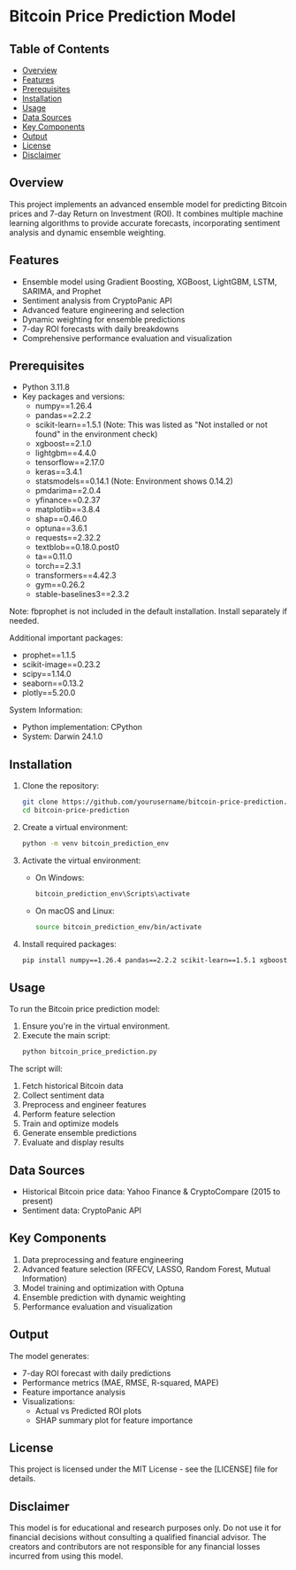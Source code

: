 # Bitcoin Price Prediction Model

## Table of Contents
- [Overview](#overview)
- [Features](#features)
- [Prerequisites](#prerequisites)
- [Installation](#installation)
- [Usage](#usage)
- [Data Sources](#data-sources)
- [Key Components](#key-components)
- [Output](#output)
- [License](#license)
- [Disclaimer](#disclaimer)

## Overview
This project implements an advanced ensemble model for predicting Bitcoin prices and 7-day Return on Investment (ROI). It combines multiple machine learning algorithms to provide accurate forecasts, incorporating sentiment analysis and dynamic ensemble weighting.

## Features
- Ensemble model using Gradient Boosting, XGBoost, LightGBM, LSTM, SARIMA, and Prophet
- Sentiment analysis from CryptoPanic API
- Advanced feature engineering and selection
- Dynamic weighting for ensemble predictions
- 7-day ROI forecasts with daily breakdowns
- Comprehensive performance evaluation and visualization

## Prerequisites
- Python 3.11.8
- Key packages and versions:
  - numpy==1.26.4
  - pandas==2.2.2
  - scikit-learn==1.5.1 (Note: This was listed as "Not installed or not found" in the environment check)
  - xgboost==2.1.0
  - lightgbm==4.4.0
  - tensorflow==2.17.0
  - keras==3.4.1
  - statsmodels==0.14.1 (Note: Environment shows 0.14.2)
  - pmdarima==2.0.4
  - yfinance==0.2.37
  - matplotlib==3.8.4
  - shap==0.46.0
  - optuna==3.6.1
  - requests==2.32.2
  - textblob==0.18.0.post0
  - ta==0.11.0
  - torch==2.3.1
  - transformers==4.42.3
  - gym==0.26.2
  - stable-baselines3==2.3.2

Note: fbprophet is not included in the default installation. Install separately if needed.

Additional important packages:
  - prophet==1.1.5
  - scikit-image==0.23.2
  - scipy==1.14.0
  - seaborn==0.13.2
  - plotly==5.20.0

System Information:
- Python implementation: CPython
- System: Darwin 24.1.0

## Installation

1. Clone the repository:
   ```bash
   git clone https://github.com/yourusername/bitcoin-price-prediction.git
   cd bitcoin-price-prediction
   ```

2. Create a virtual environment:
   ```bash
   python -m venv bitcoin_prediction_env
   ```

3. Activate the virtual environment:
   - On Windows:
     ```bash
     bitcoin_prediction_env\Scripts\activate
     ```
   - On macOS and Linux:
     ```bash
     source bitcoin_prediction_env/bin/activate
     ```

4. Install required packages:
   ```bash
   pip install numpy==1.26.4 pandas==2.2.2 scikit-learn==1.5.1 xgboost==2.1.0 lightgbm==4.4.0 tensorflow==2.17.0 keras==3.4.1 statsmodels==0.14.1 pmdarima==2.0.4 yfinance==0.2.37 matplotlib==3.8.4 shap==0.46.0 optuna==3.6.1 requests==2.32.2 textblob==0.18.0.post0 ta==0.11.0 torch==2.3.1 transformers==4.42.3 gym==0.26.2 stable-baselines3==2.3.2 prophet==1.1.5 scikit-image==0.23.2 scipy==1.14.0 seaborn==0.13.2 plotly==5.20.0
   ```

## Usage

To run the Bitcoin price prediction model:

1. Ensure you're in the virtual environment.
2. Execute the main script:
   ```bash
   python bitcoin_price_prediction.py
   ```

The script will:
1. Fetch historical Bitcoin data
2. Collect sentiment data
3. Preprocess and engineer features
4. Perform feature selection
5. Train and optimize models
6. Generate ensemble predictions
7. Evaluate and display results

## Data Sources
- Historical Bitcoin price data: Yahoo Finance & CryptoCompare (2015 to present)
- Sentiment data: CryptoPanic API

## Key Components
1. Data preprocessing and feature engineering
2. Advanced feature selection (RFECV, LASSO, Random Forest, Mutual Information)
3. Model training and optimization with Optuna
4. Ensemble prediction with dynamic weighting
5. Performance evaluation and visualization

## Output
The model generates:
- 7-day ROI forecast with daily predictions
- Performance metrics (MAE, RMSE, R-squared, MAPE)
- Feature importance analysis
- Visualizations:
  - Actual vs Predicted ROI plots
  - SHAP summary plot for feature importance

## License
This project is licensed under the MIT License - see the [LICENSE] file for details.

## Disclaimer
This model is for educational and research purposes only. Do not use it for financial decisions without consulting a qualified financial advisor. The creators and contributors are not responsible for any financial losses incurred from using this model.